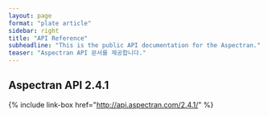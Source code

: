 ```yaml
---
layout: page
format: "plate article"
sidebar: right
title: "API Reference"
subheadline: "This is the public API documentation for the Aspectran."
teaser: "Aspectran API 문서를 제공합니다."
---
```


## Aspectran API 2.4.1

{% include link-box href="http://api.aspectran.com/2.4.1/" %}
